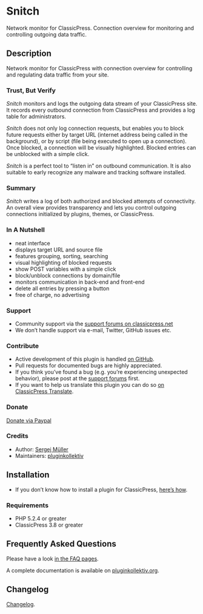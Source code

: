 # Snitch #

Network monitor for ClassicPress. Connection overview for monitoring and controlling outgoing data traffic.

## Description ##
Network monitor for ClassicPress with connection overview for controlling and regulating data traffic from your site.

### Trust, But Verify ###
*Snitch* monitors and logs the outgoing data stream of your ClassicPress site. It records every outbound connection from ClassicPress and provides a log table for administrators.

*Snitch* does not only log connection requests, but enables you to block future requests either by target URL (internet address being called in the background), or by script (file being executed to open up a connection). Once blocked, a  connection will be visually highlighted. Blocked entries can be unblocked with a simple click.

*Snitch* is a perfect tool to “listen in” on outbound communication. It is also suitable to early recognize any malware and tracking software installed.

### Summary ###
*Snitch* writes a log of both authorized and blocked attempts of connectivity. An overall view provides transparency and lets you control outgoing connections initialized by plugins, themes, or ClassicPress.

### In A Nutshell ###
* neat interface
* displays target URL and source file
* features grouping, sorting, searching
* visual highlighting of blocked requests
* show POST variables with a simple click
* block/unblock connections by domain/file
* monitors communication in back-end and front-end
* delete all entries by pressing a button
* free of charge, no advertising

### Support ###
* Community support via the [support forums on classicpress.net](https://classicpress.net/support/plugin/snitch)
* We don’t handle support via e-mail, Twitter, GitHub issues etc.

### Contribute ###
* Active development of this plugin is handled [on GitHub](https://github.com/pluginkollektiv/snitch).
* Pull requests for documented bugs are highly appreciated.
* If you think you’ve found a bug (e.g. you’re experiencing unexpected behavior), please post at the [support forums](https://classicpress.net/support/plugin/snitch) first.
* If you want to help us translate this plugin you can do so [on ClassicPress Translate](https://translate.classicpress.net/projects/wp-plugins/snitch).

### Donate ###
[Donate via Paypal](https://www.paypal.com/cgi-bin/webscr?cmd=_donations&business=TD4AMD2D8EMZW)

### Credits ###
* Author: [Sergej Müller](https://sergejmueller.github.io/)
* Maintainers: [pluginkollektiv](https://pluginkollektiv.org/)

## Installation ##
* If you don’t know how to install a plugin for ClassicPress, [here’s how](https://classicpress.net/support/article/managing-plugins/).

### Requirements ###
* PHP 5.2.4 or greater
* ClassicPress 3.8 or greater


## Frequently Asked Questions ##
Please have a look [in the FAQ pages](https://snitch.pluginkollektiv.org/documentation#faq).

A complete documentation is available on [pluginkollektiv.org](https://snitch.pluginkollektiv.org/documentation/).


## Changelog ##
[Changelog](./CHANGELOG.md).
